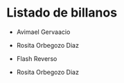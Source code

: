 # Listado de billanos

* Avimael Gervaacio
* Rosita Orbegozo Diaz

* Flash Reverso

* Rosita Orbegozo Diaz